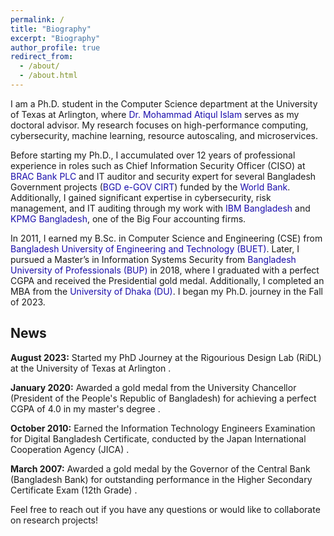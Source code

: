 ```yaml
---
permalink: /
title: "Biography"
excerpt: "Biography"
author_profile: true
redirect_from: 
  - /about/
  - /about.html
---
```


<style> a { text-decoration: none; color: #1a0dab; /* Set your preferred color for links */ } a:hover { text-decoration: underline; /* Optional: for hover effect */ } </style> <p>I am a Ph.D. student in the Computer Science department at the University of Texas at Arlington, where <a href="https://crystal.uta.edu/~mislam/">Dr. Mohammad Atiqul Islam</a> serves as my doctoral advisor. My research focuses on high-performance computing, cybersecurity, machine learning, resource autoscaling, and microservices.</p> <p>Before starting my Ph.D., I accumulated over 12 years of professional experience in roles such as Chief Information Security Officer (CISO) at <a href="https://www.bracbank.com/en/">BRAC Bank PLC</a> and IT auditor and security expert for several Bangladesh Government projects (<a href="https://www.cirt.gov.bd/">BGD e-GOV CIRT</a>) funded by the <a href="https://www.worldbank.org/">World Bank</a>. Additionally, I gained significant expertise in cybersecurity, risk management, and IT auditing through my work with <a href="https://www.ibm.com/us-en/">IBM Bangladesh</a> and <a href="https://kpmg.com/bd/en/home.html/">KPMG Bangladesh</a>, one of the Big Four accounting firms.</p> <p>In 2011, I earned my B.Sc. in Computer Science and Engineering (CSE) from <a href="https://www.buet.ac.bd/web/#/">Bangladesh University of Engineering and Technology (BUET)</a>. Later, I pursued a Master’s in Information Systems Security from <a href="https://bup.edu.bd/">Bangladesh University of Professionals (BUP)</a> in 2018, where I graduated with a perfect CGPA and received the Presidential gold medal. Additionally, I completed an MBA from the <a href="https:/www.du.ac.bd/">University of Dhaka (DU)</a>. I began my Ph.D. journey in the Fall of 2023.</p>



## News
**August 2023:** Started my PhD Journey at the Rigourious Design Lab (RiDL) at the University of Texas at Arlington . 

**January 2020:** Awarded a gold medal from the University Chancellor (President of the People's Republic of Bangladesh) for achieving a perfect CGPA of 4.0 in my master's degree . 

**October 2010:** Earned the Information Technology Engineers Examination for Digital Bangladesh Certificate, conducted by the Japan International Cooperation Agency (JICA) . 

**March 2007:** Awarded a gold medal by the Governor of the Central Bank (Bangladesh Bank) for outstanding performance in the Higher Secondary Certificate Exam (12th Grade) . 


Feel free to reach out if you have any questions or would like to collaborate on research projects!
